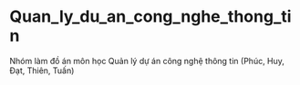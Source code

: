 # Quan_ly_du_an_cong_nghe_thong_tin
Nhóm làm đồ án môn học Quản lý dự án công nghệ thông tin (Phúc, Huy, Đạt, Thiên, Tuấn)
